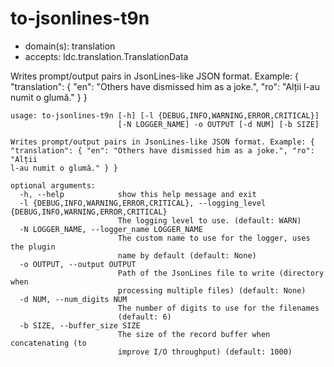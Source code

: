 # to-jsonlines-t9n

* domain(s): translation
* accepts: ldc.translation.TranslationData

Writes prompt/output pairs in JsonLines-like JSON format. Example: { "translation": { "en": "Others have dismissed him as a joke.", "ro": "Alții l-au numit o glumă." } }

```
usage: to-jsonlines-t9n [-h] [-l {DEBUG,INFO,WARNING,ERROR,CRITICAL}]
                        [-N LOGGER_NAME] -o OUTPUT [-d NUM] [-b SIZE]

Writes prompt/output pairs in JsonLines-like JSON format. Example: {
"translation": { "en": "Others have dismissed him as a joke.", "ro": "Alții
l-au numit o glumă." } }

optional arguments:
  -h, --help            show this help message and exit
  -l {DEBUG,INFO,WARNING,ERROR,CRITICAL}, --logging_level {DEBUG,INFO,WARNING,ERROR,CRITICAL}
                        The logging level to use. (default: WARN)
  -N LOGGER_NAME, --logger_name LOGGER_NAME
                        The custom name to use for the logger, uses the plugin
                        name by default (default: None)
  -o OUTPUT, --output OUTPUT
                        Path of the JsonLines file to write (directory when
                        processing multiple files) (default: None)
  -d NUM, --num_digits NUM
                        The number of digits to use for the filenames
                        (default: 6)
  -b SIZE, --buffer_size SIZE
                        The size of the record buffer when concatenating (to
                        improve I/O throughput) (default: 1000)
```
